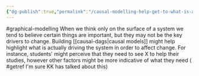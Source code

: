 ```yaml
---
{"dg-publish":true,"permalink":"/causal-modelling-help-get-to-what-is-actually-important/"}
---
```


#graphical-modelling 
When we think only on the surface of a system we tend to believe certain things are important, but they may not be the key drivers to change. Building [[causal-dags\|causal models]] might help highlight what is actually driving the system in order to affect change. For instance, students' might perceive that they need to see X to help their studies, however other factors might be more indicative of what they need ( #getref I'm sure KK has talked about this)